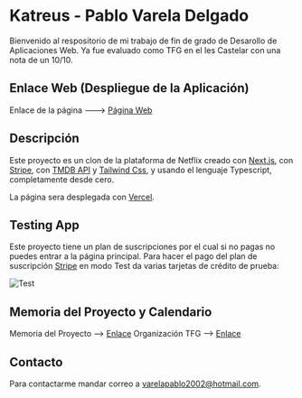 # Katreus - Pablo Varela Delgado

Bienvenido al respositorio de mi trabajo de fin de grado de Desarollo de Aplicaciones Web. Ya fue evaluado como TFG en el Ies Castelar con una nota de un 10/10.

## Enlace Web (Despliegue de la Aplicación)

Enlace de la página ---> [Página Web](https://katreus-hazel.vercel.app)

## Descripción

Este proyecto es un clon de la plataforma de Netflix creado con [Next.js](https://nextjs.org/), con [Stripe](https://stripe.com/es), con [TMDB API](https://www.themoviedb.org/?language=es-ES) y [Tailwind Css](), y usando el lenguaje Typescript, completamente desde cero.

La página sera desplegada con [Vercel](https://vercel.com/).

## Testing App

Este proyecto tiene un plan de suscripciones por el cual si no pagas no puedes entrar a la página principal. Para hacer el pago del plan de suscripción [Stripe](https://stripe.com/es) en modo Test da varias tarjetas de crédito de prueba:

![Test](https://lh5.googleusercontent.com/4Fc5DBmTMl-iZSgk9e1iSlGeJiwj3w5YpsOXTY1w0ma7tNlXAyWrMUX57p4FJoeAkTSnn5dJcbagNtsnxqIlLNt65-7tLO2YWGe2_pzX_P9xkijzpYaFXT40alTqSYx5ueTY7lU2jp318d3mDYcJxP9WoyMa4J4y5Kx7MGeT83jQl5u-rzsWdS8Ru8o1Eg)

## Memoria del Proyecto y Calendario

Memoria del Proyecto --> [Enlace](https://docs.google.com/document/d/1Vd98nRhGuhpM9YCAWza7RKbO26aWeX0OhjGyBtHrxGA/edit?usp=sharing)
Organización TFG --> [Enlace](https://docs.google.com/spreadsheets/d/1sWPNI9roE-ddgkvC6dc3p_06CK5IdPTXR9OtuEl7oMs/edit?usp=sharing)

## Contacto

Para contactarme mandar correo a varelapablo2002@hotmail.com.
